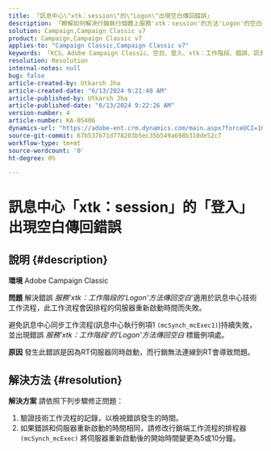 ```yaml
---
title: 「訊息中心\"xtk：session\"的\"Logon\"出現空白傳回錯誤」
description: 「瞭解如何解決行銷執行個體上服務'xtk：session'的方法'Logon'的空白傳回錯誤。」
solution: Campaign,Campaign Classic v7
product: Campaign,Campaign Classic v7
applies-to: "Campaign Classic,Campaign Classic v7"
keywords: 「KCS、Adobe Campaign Classic、空白、登入、xtk：工作階段、錯誤、訊息中心、技術工作流程」
resolution: Resolution
internal-notes: null
bug: false
article-created-by: Utkarsh Jha
article-created-date: "6/13/2024 9:21:40 AM"
article-published-by: Utkarsh Jha
article-published-date: "6/13/2024 9:22:26 AM"
version-number: 4
article-number: KA-05406
dynamics-url: "https://adobe-ent.crm.dynamics.com/main.aspx?forceUCI=1&pagetype=entityrecord&etn=knowledgearticle&id=9cbecf55-6629-ef11-840b-000d3a37eaf2"
source-git-commit: 67b537b71d778203b5ec35b549a698b310de52c7
workflow-type: tm+mt
source-wordcount: '0'
ht-degree: 0%

---
```


# 訊息中心「xtk：session」的「登入」出現空白傳回錯誤

## 說明 {#description}


<b>環境</b>
Adobe Campaign Classic

<b>問題</b>
解決錯誤 *服務&#39;xtk：工作階段的&#39;Logon&#39;方法傳回空白*&#39;適用於訊息中心技術工作流程，此工作流程會因排程的伺服器重新啟動時間而失敗。

避免訊息中心同步工作流程(訊息中心執行例項1 `(mcSynch_mcExec1)`)持續失敗，並出現錯誤 *服務&#39;xtk：工作階段&#39;的&#39;Logon&#39;方法傳回空白* 標籤例項處。

<b>原因</b>
發生此錯誤是因為RT伺服器同時啟動，而行銷無法連線到RT會導致問題。


## 解決方法 {#resolution}


<b>解決方案</b>
請依照下列步驟修正問題：

1. 驗證技術工作流程的記錄，以檢視錯誤發生的時間。
2. 如果錯誤和伺服器重新啟動的時間相同，請修改行銷端工作流程的排程器 `(mcSynch_mcExec)` 將伺服器重新啟動後的開始時間變更為5或10分鐘。

